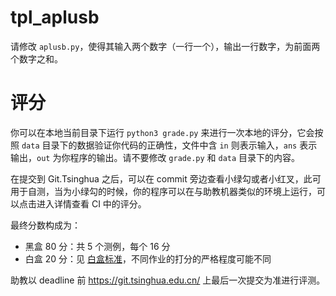 # tpl_aplusb

请修改 `aplusb.py`，使得其输入两个数字（一行一个），输出一行数字，为前面两个数字之和。

# 评分

你可以在本地当前目录下运行 `python3 grade.py` 来进行一次本地的评分，它会按照 `data` 目录下的数据验证你代码的正确性，文件中含 `in` 则表示输入，`ans` 表示输出，`out` 为你程序的输出。请不要修改 `grade.py` 和 `data` 目录下的内容。

在提交到 Git.Tsinghua 之后，可以在 commit 旁边查看小绿勾或者小红叉，此可用于自测，当为小绿勾的时候，你的程序可以在与助教机器类似的环境上运行，可以点击进入详情查看 CI 中的评分。

最终分数构成为：

* 黑盒 80 分：共 5 个测例，每个 16 分
* 白盒 20 分：见 [白盒标准](https://physics-data.meow.plus/faq/tutorials/whitebox/)，不同作业的打分的严格程度可能不同

助教以 deadline 前 <https://git.tsinghua.edu.cn/> 上最后一次提交为准进行评测。
